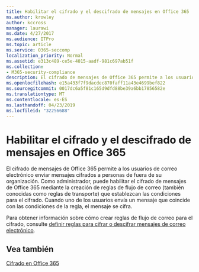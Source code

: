 ```yaml
---
title: Habilitar el cifrado y el descifrado de mensajes en Office 365
ms.author: krowley
author: kccross
manager: laurawi
ms.date: 4/27/2017
ms.audience: ITPro
ms.topic: article
ms.service: O365-seccomp
localization_priority: Normal
ms.assetid: e313c489-ce5e-4015-aadf-981c697ab51f
ms.collection:
- M365-security-compliance
description: El cifrado de mensajes de Office 365 permite a los usuarios de correo electrónico enviar mensajes cifrados a personas de fuera de su organización. Como administrador, puede habilitar el cifrado de mensajes de Office 365 mediante la creación de reglas de flujo de correo (también conocidas como reglas de transporte) que establezcan las condiciones para el cifrado.
ms.openlocfilehash: e15a433f7f9dacdec870faff11a43e4699bef822
ms.sourcegitcommit: 0017dc6a5f81c165d9dfd88be39a6bb17856582e
ms.translationtype: MT
ms.contentlocale: es-ES
ms.lasthandoff: 04/23/2019
ms.locfileid: "32256688"
---
```

# <a name="enable-message-encryption-and-decryption-in-office-365"></a>Habilitar el cifrado y el descifrado de mensajes en Office 365

El cifrado de mensajes de Office 365 permite a los usuarios de correo electrónico enviar mensajes cifrados a personas de fuera de su organización. Como administrador, puede habilitar el cifrado de mensajes de Office 365 mediante la creación de reglas de flujo de correo (también conocidas como reglas de transporte) que establezcan las condiciones para el cifrado. Cuando uno de los usuarios envía un mensaje que coincide con las condiciones de la regla, el mensaje se cifra.
  
Para obtener información sobre cómo crear reglas de flujo de correo para el cifrado, consulte [definir reglas para cifrar o descifrar mensajes de correo electrónico](https://go.microsoft.com/fwlink/p/?LinkID=402846).
  
## <a name="see-also"></a>Vea también

[Cifrado en Office 365](https://go.microsoft.com/fwlink/p/?LinkID=392525)

